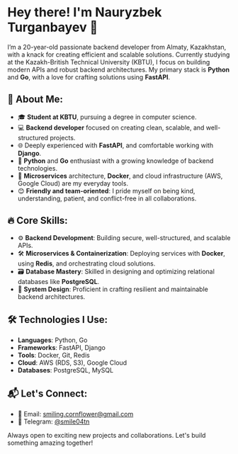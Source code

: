 # Hey there! I'm Nauryzbek Turganbayev 👋

I’m a 20-year-old passionate backend developer from Almaty, Kazakhstan, with a knack for creating efficient and scalable solutions. Currently studying at the Kazakh-British Technical University (KBTU), I focus on building modern APIs and robust backend architectures. My primary stack is **Python** and **Go**, with a love for crafting solutions using **FastAPI**.

## 🚀 About Me:
- 🎓 **Student at KBTU**, pursuing a degree in computer science.
- 💻 **Backend developer** focused on creating clean, scalable, and well-structured projects.
- 🌐 Deeply experienced with **FastAPI**, and comfortable working with **Django**.
- 🧠 **Python** and **Go** enthusiast with a growing knowledge of backend technologies.
- 🔧 **Microservices** architecture, **Docker**, and cloud infrastructure (AWS, Google Cloud) are my everyday tools.
- 😊 **Friendly and team-oriented**: I pride myself on being kind, understanding, patient, and conflict-free in all collaborations.

## 🔥 Core Skills:
- ⚙️ **Backend Development**: Building secure, well-structured, and scalable APIs.
- 🛠️ **Microservices & Containerization**: Deploying services with **Docker**, using **Redis**, and orchestrating cloud solutions.
- 🗃️ **Database Mastery**: Skilled in designing and optimizing relational databases like **PostgreSQL**.
- 🔄 **System Design**: Proficient in crafting resilient and maintainable backend architectures.

## 🛠️ Technologies I Use:
- **Languages**: Python, Go
- **Frameworks**: FastAPI, Django
- **Tools**: Docker, Git, Redis
- **Cloud**: AWS (RDS, S3), Google Cloud
- **Databases**: PostgreSQL, MySQL

## 📬 Let's Connect:
- 📧 Email: [smiling.cornflower@gmail.com](mailto:smiling.cornflower@gmail.com)
- 💬 Telegram: [@smile04tn](https://t.me/smile04tn)

Always open to exciting new projects and collaborations. Let's build something amazing together!
